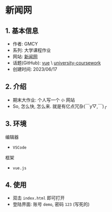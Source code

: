 # 新闻网

## 1. 基本信息

- 作者: GMCY
- 系列: 大学课程作业
- 网站: [新闻网](https://gmcy2020.github.io/University-News-Web/)
- 话题(GitHub): [vue](https://github.com/topics/vue) \ [university-coursework](https://github.com/topics/university-coursework)
- 创建时间: 2023/06/17

## 2. 介绍

- 期末大作业: 个人写一个 `小` 网站
- So, 怎么快, 怎么来. 就是有亿点冗杂(￣y▽,￣)╭ 


## 3. 环境

编辑器
- `VSCode`

框架
- `vue.js`

## 4. 使用

- 双击 `index.html` 即可打开
- 登陆界面: 账号 `demo`, 密码 `123` (写死的)